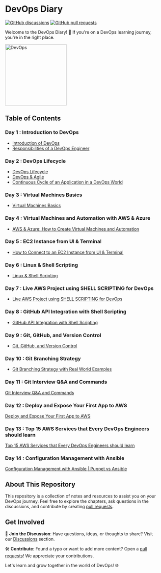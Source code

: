 # DevOps Diary

[![GitHub discussions](https://img.shields.io/github/discussions/whoami-anoint/DevOps)](https://github.com/whoami-anoint/DevOps/discussions)
[![GitHub pull requests](https://img.shields.io/github/issues-pr/whoami-anoint/DevOps)](https://github.com/whoami-anoint/DevOps/pulls)

Welcome to the DevOps Diary! 🚀 If you're on a DevOps learning journey, you're in the right place.

<img src="https://github.com/whoami-anoint/DevOps/assets/72187543/9bd769cc-39ca-42af-862b-2fcf4fa5756a" width="200" alt="DevOps">


## Table of Contents

### Day 1 : Introduction to DevOps
- [Introduction of DevOps](Day%201/1_introduction.md)
- [Responsibilities of a DevOps Engineer](Day%201/2_responsibilities.md)

### Day 2 : DevOps Lifecycle
- [DevOps Lifecycle](Day%202/3_lifecycle.md)
- [DevOps & Agile](Day%202/4_DevOps_Agile.md)
- [Continuous Cycle of an Application in a DevOps World](Day%202/5_continuous_cycle.md)

### Day 3 : Virtual Machines Basics
- [Virtual Machines Basics](Day%203/7_virtual_machines_basics.md)

### Day 4 : Virtual Machines and Automation with AWS & Azure
- [AWS & Azure: How to Create Virtual Machines and Automation](Day%204/8_aws_azure_virtual_machines_automation.md)

### Day 5 : EC2 Instance from UI & Terminal
- [How to Connect to an EC2 Instance from UI & Terminal](Day%205/9_Connect_to_an_EC2_Instance_from_UI_and_Terminal.md)

### Day 6 : Linux & Shell Scripting
- [Linux & Shell Scripting](/Day%206/10_linux_and_shell.md)

### Day 7 : Live AWS Project using SHELL SCRIPTING for DevOps
- [Live AWS Project using SHELL SCRIPTING for DevOps](/Day%207/11_Live_AWS_Project_using_SHELL_SCRIPTING.md)

### Day 8 : GitHub API Integration with Shell Scripting
- [GitHub API Integration with Shell Scripting](/Day%208/12_GitHub_API_Integration_with_Shell%20Scripting.md)

### Day 9 : Git, GitHub, and Version Control
- [Git, GitHub, and Version Control](/Day%209/13_Git_GitHub_and_Version_Control.md)

### Day 10 : Git Branching Strategy
- [Git Branching Strategy with Real World Examples](/Day%2010/14_Git%20Branching%20Strategy.md)

### Day 11 : Git Interview Q&A and Commands
[Git Interview Q&A and Commands](/Day%2011/15_Git%20Interview%20Q&A%20and%20Commands.md)

### Day 12 : Deploy and Expose Your First App to AWS
[Deploy and Expose Your First App to AWS](/Day%2012/16_Deploy%20and%20Expose%20Your%20First%20App%20to%20AWS.md)

### Day 13 : Top 15 AWS Services that Every DevOps Engineers should learn
[Top 15 AWS Services that Every DevOps Engineers should learn](/Day%2013/17_Top%2015%20AWS%20Services%20that%20Every%20DevOps%20Engineers%20should%20learn.md)

### Day 14 : Configuration Management with Ansible
[Configuration Management with Ansible |  Puppet vs Ansible](/Day%2014/18_config.md)

## About This Repository

This repository is a collection of notes and resources to assist you on your DevOps journey. Feel free to explore the chapters, ask questions in the discussions, and contribute by creating [pull requests](https://github.com/whoami-anoint/DevOps-Diary/pulls).

## Get Involved

📣 **Join the Discussion**: Have questions, ideas, or thoughts to share? Visit our [Discussions](https://github.com/whoami-anoint/DevOps/discussions) section.

🛠️ **Contribute**: Found a typo or want to add more content? Open a [pull requests](https://github.com/whoami-anoint/DevOps-Diary/pulls)! We appreciate your contributions.

Let's learn and grow together in the world of DevOps! 🌐
